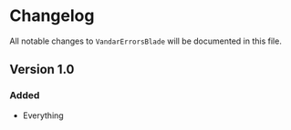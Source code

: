 # Changelog

All notable changes to `VandarErrorsBlade` will be documented in this file.

## Version 1.0

### Added
- Everything
